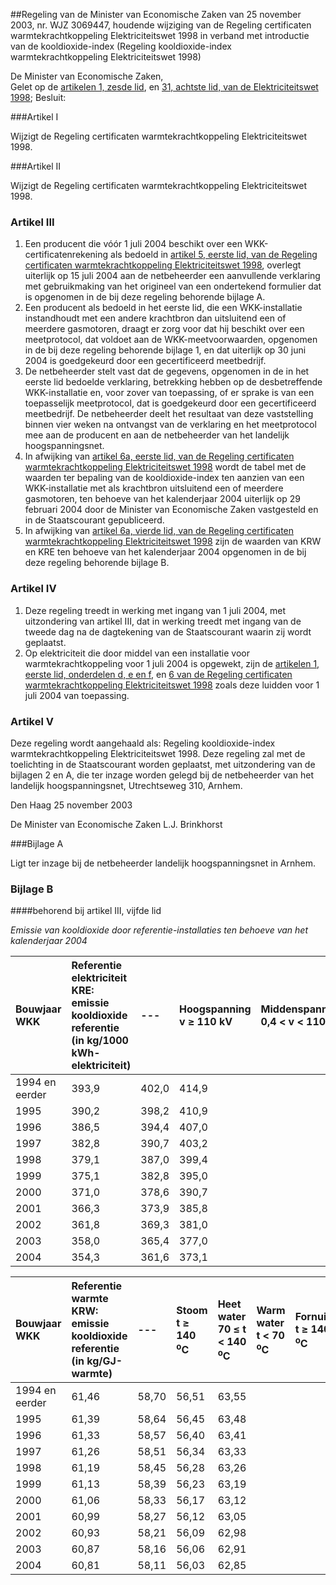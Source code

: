 <meta http-equiv='Content-Type' content='text/html; charset=utf-8' />

##Regeling van de Minister van Economische Zaken van 25 november 2003, nr. WJZ 3069447, houdende wijziging van de Regeling certificaten warmtekrachtkoppeling Elektriciteitswet 1998 in verband met introductie van de kooldioxide-index (Regeling kooldioxide-index warmtekrachtkoppeling Elektriciteitswet 1998)

De Minister van Economische Zaken,  
Gelet op de [artikelen 1, zesde lid](../../../../../../../wet/elektriciteitswet/1998/BWBR0009755/README.md), en [31, achtste lid, van de Elektriciteitswet 1998](../../../../../../../wet/elektriciteitswet/1998/BWBR0009755/README.md);
Besluit:   

###Artikel I 

Wijzigt de Regeling certificaten warmtekrachtkoppeling Elektriciteitswet 1998. 

###Artikel II 

Wijzigt de Regeling certificaten warmtekrachtkoppeling Elektriciteitswet 1998. 

### Artikel III  

1.   Een producent die vóór 1 juli 2004 beschikt over een WKK-certificatenrekening als bedoeld in [artikel 5, eerste lid, van de Regeling certificaten warmtekrachtkoppeling Elektriciteitswet 1998](../../../../../../../ministeriele-regeling/regeling/certificaten/warmtekrachtkoppeling/elektriciteitswet/1998/BWBR0015182/README.md), overlegt uiterlijk op 15 juli 2004 aan de netbeheerder een aanvullende verklaring met gebruikmaking van het origineel van een ondertekend formulier dat is opgenomen in de bij deze regeling behorende bijlage A.   
2.  Een producent als bedoeld in het eerste lid, die een WKK-installatie instandhoudt met een andere krachtbron dan uitsluitend een of meerdere gasmotoren, draagt er zorg voor dat hij beschikt over een meetprotocol, dat voldoet aan de WKK-meetvoorwaarden, opgenomen in de bij deze regeling behorende bijlage 1, en dat uiterlijk op 30 juni 2004 is goedgekeurd door een gecertificeerd meetbedrijf.   
3.   De netbeheerder stelt vast dat de gegevens, opgenomen in de in het eerste lid bedoelde verklaring, betrekking hebben op de desbetreffende WKK-installatie en, voor zover van toepassing, of er sprake is van een toepasselijk meetprotocol, dat is goedgekeurd door een gecertificeerd meetbedrijf. De netbeheerder deelt het resultaat van deze vaststelling binnen vier weken na ontvangst van de verklaring en het meetprotocol mee aan de producent en aan de netbeheerder van het landelijk hoogspanningsnet.   
4.   In afwijking van [artikel 6a, eerste lid, van de Regeling certificaten warmtekrachtkoppeling Elektriciteitswet 1998](../../../../../../../ministeriele-regeling/regeling/certificaten/warmtekrachtkoppeling/elektriciteitswet/1998/BWBR0015182/README.md) wordt de tabel met de waarden ter bepaling van de kooldioxide-index ten aanzien van een WKK-installatie met als krachtbron uitsluitend een of meerdere gasmotoren, ten behoeve van het kalenderjaar 2004 uiterlijk op 29 februari 2004 door de Minister van Economische Zaken vastgesteld en in de Staatscourant gepubliceerd.   
5.   In afwijking van [artikel 6a, vierde lid, van de Regeling certificaten warmtekrachtkoppeling Elektriciteitswet 1998](../../../../../../../ministeriele-regeling/regeling/certificaten/warmtekrachtkoppeling/elektriciteitswet/1998/BWBR0015182/README.md) zijn de waarden van KRW en KRE ten behoeve van het kalenderjaar 2004 opgenomen in de bij deze regeling behorende bijlage B.  

### Artikel  IV  

1. Deze regeling treedt in werking met ingang van 1 juli 2004, met uitzondering van artikel III, dat in werking treedt met ingang van de tweede dag na de dagtekening van de Staatscourant waarin zij wordt geplaatst. 
2.  Op elektriciteit die door middel van een installatie voor warmtekrachtkoppeling voor 1 juli 2004 is opgewekt, zijn de [artikelen 1, eerste lid, onderdelen d, e en f](../../../../../../../ministeriele-regeling/regeling/certificaten/warmtekrachtkoppeling/elektriciteitswet/1998/BWBR0015182/README.md), en [6 van de Regeling certificaten warmtekrachtkoppeling Elektriciteitswet 1998](../../../../../../../ministeriele-regeling/regeling/certificaten/warmtekrachtkoppeling/elektriciteitswet/1998/BWBR0015182/README.md) zoals deze luidden voor 1 juli 2004 van toepassing. 

### Artikel  V  

Deze regeling wordt aangehaald als: Regeling kooldioxide-index warmtekrachtkoppeling Elektriciteitswet 1998. 
Deze regeling zal met de toelichting in de Staatscourant worden geplaatst, met uitzondering van de bijlagen 2 en A, die ter inzage worden gelegd bij de netbeheerder van het landelijk hoogspanningsnet, Utrechtseweg 310, Arnhem.   

Den Haag 
25 november 2003    

De 
Minister van Economische Zaken 
L.J. Brinkhorst     

###Bijlage A 

Ligt ter inzage bij de netbeheerder landelijk hoogspanningsnet in Arnhem.

### Bijlage B 

####behorend bij artikel III, vijfde lid 

*Emissie van kooldioxide door referentie-installaties ten behoeve van het kalenderjaar 2004* 

| Bouwjaar WKK  | Referentie elektriciteit  KRE: emissie kooldioxide referentie (in kg/1000 kWh-elektriciteit)  |--- | Hoogspanning  v ≥ 110 kV  | Middenspanning  0,4 < v < 110 kV  | Laagspanning  v ≤ 0,4 kV  |
|:---|:---|:---|:---|:---|:---|
| 1994 en eerder  | 393,9  | 402,0  | 414,9  |
| 1995  | 390,2  | 398,2  | 410,9  |
| 1996  | 386,5  | 394,4  | 407,0  |
| 1997  | 382,8  | 390,7  | 403,2  |
| 1998  | 379,1  | 387,0  | 399,4  |
| 1999  | 375,1  | 382,8  | 395,0  |
| 2000  | 371,0  | 378,6  | 390,7  |
| 2001  | 366,3  | 373,9  | 385,8  |
| 2002  | 361,8  | 369,3  | 381,0  |
| 2003  | 358,0  | 365,4  | 377,0  |
| 2004  | 354,3  | 361,6  | 373,1  |

| Bouwjaar WKK  | Referentie warmte  KRW: emissie kooldioxide referentie (in kg/GJ-warmte)  |--- | Stoom  t ≥ 140 <sup>o</sup>C  | Heet water  70 ≤ t < 140 <sup>o</sup>C  | Warm water  t < 70 <sup>o</sup>C  | Fornuizen  t ≥ 140 <sup>o</sup>C  |
|:---|:---|:---|:---|:---|:---|:---|
| 1994 en eerder  | 61,46  | 58,70  | 56,51  | 63,55  |
| 1995  | 61,39  | 58,64  | 56,45  | 63,48  |
| 1996  | 61,33  | 58,57  | 56,40  | 63,41  |
| 1997  | 61,26  | 58,51  | 56,34  | 63,33  |
| 1998  | 61,19  | 58,45  | 56,28  | 63,26  |
| 1999  | 61,13  | 58,39  | 56,23  | 63,19  |
| 2000  | 61,06  | 58,33  | 56,17  | 63,12  |
| 2001  | 60,99  | 58,27  | 56,12  | 63,05  |
| 2002  | 60,93  | 58,21  | 56,09  | 62,98  |
| 2003  | 60,87  | 58,16  | 56,06  | 62,91  |
| 2004  | 60,81  | 58,11  | 56,03  | 62,85  |

